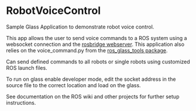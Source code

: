 RobotVoiceControl
=================

Sample Glass Application to demonstrate robot voice control.

This app allows the user to send voice commands to a ROS system using a websocket connection and the [rosbridge webserver](rosbrige.org).
This application also relies on the voice_command.py from the [ros_glass_tools package](https://github.com/aktaylor08/ros_glass_tools).

Can send defined commands to all robots or single robots using customized ROS launch files. 


To run on glass enable developer mode, edit the socket address in the source file to the correct location and load 
on the glass.

See documentation on the  ROS wiki and other projects for further setup instructions.




